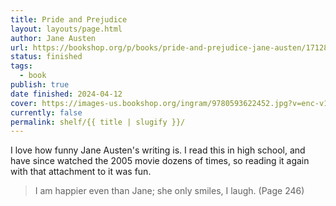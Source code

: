 ```yaml
---
title: Pride and Prejudice
layout: layouts/page.html
author: Jane Austen
url: https://bookshop.org/p/books/pride-and-prejudice-jane-austen/17128393?ean=9780593622452&next=t
status: finished
tags:
  - book
publish: true
date finished: 2024-04-12
cover: https://images-us.bookshop.org/ingram/9780593622452.jpg?v=enc-v1
currently: false
permalink: shelf/{{ title | slugify }}/
---
```

I love how funny Jane Austen's writing is. I read this in high school, and have since watched the 2005 movie dozens of times, so reading it again with that attachment to it was fun. 

> I am happier even than Jane; she only smiles, I laugh. (Page 246)